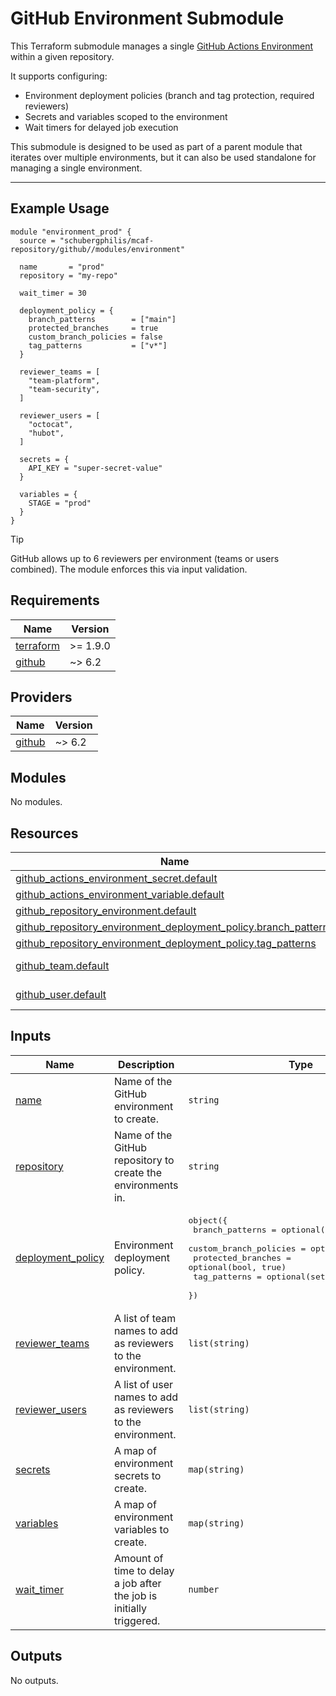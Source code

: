 # GitHub Environment Submodule

This Terraform submodule manages a single [GitHub Actions Environment](https://docs.github.com/en/actions/deployment/targeting-different-environments/using-environments-for-deployment) within a given repository.

It supports configuring:

- Environment deployment policies (branch and tag protection, required reviewers)
- Secrets and variables scoped to the environment
- Wait timers for delayed job execution

This submodule is designed to be used as part of a parent module that iterates over multiple environments, but it can also be used standalone for managing a single environment.

---

## Example Usage

```hcl
module "environment_prod" {
  source = "schubergphilis/mcaf-repository/github//modules/environment"

  name       = "prod"
  repository = "my-repo"

  wait_timer = 30

  deployment_policy = {
    branch_patterns        = ["main"]
    protected_branches     = true
    custom_branch_policies = false
    tag_patterns           = ["v*"]
  }

  reviewer_teams = [
    "team-platform",
    "team-security",
  ]

  reviewer_users = [
    "octocat",
    "hubot",
  ]

  secrets = {
    API_KEY = "super-secret-value"
  }

  variables = {
    STAGE = "prod"
  }
}
```

> [!TIP]
> GitHub allows up to 6 reviewers per environment (teams or users combined). The module enforces this via input validation.

<!-- BEGIN_TF_DOCS -->
## Requirements

| Name | Version |
|------|---------|
| <a name="requirement_terraform"></a> [terraform](#requirement\_terraform) | >= 1.9.0 |
| <a name="requirement_github"></a> [github](#requirement\_github) | ~> 6.2 |

## Providers

| Name | Version |
|------|---------|
| <a name="provider_github"></a> [github](#provider\_github) | ~> 6.2 |

## Modules

No modules.

## Resources

| Name | Type |
|------|------|
| [github_actions_environment_secret.default](https://registry.terraform.io/providers/integrations/github/latest/docs/resources/actions_environment_secret) | resource |
| [github_actions_environment_variable.default](https://registry.terraform.io/providers/integrations/github/latest/docs/resources/actions_environment_variable) | resource |
| [github_repository_environment.default](https://registry.terraform.io/providers/integrations/github/latest/docs/resources/repository_environment) | resource |
| [github_repository_environment_deployment_policy.branch_patterns](https://registry.terraform.io/providers/integrations/github/latest/docs/resources/repository_environment_deployment_policy) | resource |
| [github_repository_environment_deployment_policy.tag_patterns](https://registry.terraform.io/providers/integrations/github/latest/docs/resources/repository_environment_deployment_policy) | resource |
| [github_team.default](https://registry.terraform.io/providers/integrations/github/latest/docs/data-sources/team) | data source |
| [github_user.default](https://registry.terraform.io/providers/integrations/github/latest/docs/data-sources/user) | data source |

## Inputs

| Name | Description | Type | Default | Required |
|------|-------------|------|---------|:--------:|
| <a name="input_name"></a> [name](#input\_name) | Name of the GitHub environment to create. | `string` | n/a | yes |
| <a name="input_repository"></a> [repository](#input\_repository) | Name of the GitHub repository to create the environments in. | `string` | n/a | yes |
| <a name="input_deployment_policy"></a> [deployment\_policy](#input\_deployment\_policy) | Environment deployment policy. | <pre>object({<br/>    branch_patterns        = optional(set(string), [])<br/>    custom_branch_policies = optional(bool, false)<br/>    protected_branches     = optional(bool, true)<br/>    tag_patterns           = optional(set(string), [])<br/>  })</pre> | `{}` | no |
| <a name="input_reviewer_teams"></a> [reviewer\_teams](#input\_reviewer\_teams) | A list of team names to add as reviewers to the environment. | `list(string)` | `[]` | no |
| <a name="input_reviewer_users"></a> [reviewer\_users](#input\_reviewer\_users) | A list of user names to add as reviewers to the environment. | `list(string)` | `[]` | no |
| <a name="input_secrets"></a> [secrets](#input\_secrets) | A map of environment secrets to create. | `map(string)` | `{}` | no |
| <a name="input_variables"></a> [variables](#input\_variables) | A map of environment variables to create. | `map(string)` | `{}` | no |
| <a name="input_wait_timer"></a> [wait\_timer](#input\_wait\_timer) | Amount of time to delay a job after the job is initially triggered. | `number` | `null` | no |

## Outputs

No outputs.
<!-- END_TF_DOCS -->